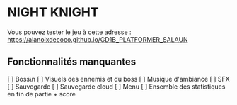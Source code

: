 # NIGHT KNIGHT

Vous pouvez tester le jeu à cette adresse : https://alanoixdecoco.github.io/GD1B_PLATFORMER_SALAUN

## Fonctionnalités manquantes
[ ] Boss\n
[ ] Visuels des ennemis et du boss
[ ] Musique d'ambiance
[ ] SFX
[ ] Sauvegarde
[ ] Sauvegarde cloud
[ ] Menu
[ ] Ensemble des statistiques en fin de partie + score